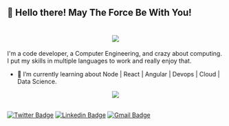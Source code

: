 ## 👋 Hello there! May The Force Be With You!

<h1 align="center">
  <img src="https://ik.imagekit.io/dfw3q47dv0/SW_bad_feeling_-Mvspio6t.gif" />
</h1>

I'm a code developer, a Computer Engineering, and crazy about computing. I put my skills in multiple languages to work and really enjoy that.

- 🌱 I’m currently learning about Node | React | Angular | Devops | Cloud | Data Science.

<div align="center">
  <img src="https://github-readme-stats.vercel.app/api?username=evoney&show_icons=true&theme=transparent" />
</div>
<br>

[![Twitter Badge](https://img.shields.io/badge/-@tavaressh-004252?style=flat-square&labelColor=004252f&logo=x&logoColor=white&link=https://x.com/tavaressh)](https://x.com/tavaressh) 
[![Linkedin Badge](https://img.shields.io/badge/-Evoney%20Mendonça-004252?style=flat-square&logo=Linkedin&logoColor=white&link=https://www.linkedin.com/in/evoney-mendonca/)](https://www.linkedin.com/in/evoney-mendonca/) 
[![Gmail Badge](https://img.shields.io/badge/-evoney.tavares@gmail.com-004252?style=flat-square&logo=Gmail&logoColor=white&link=mailto:evoney.tavares@gmail.com)](mailto:evoney.tavares@gmail.com)

